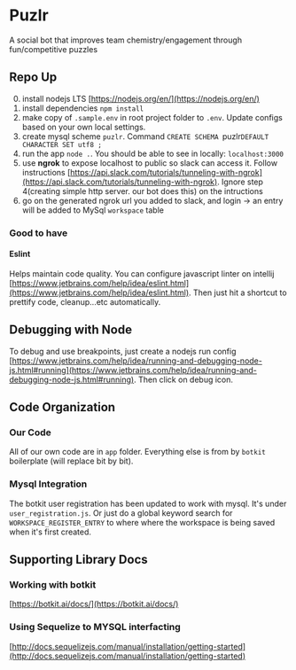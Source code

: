 # Puzlr

A social bot that improves team chemistry/engagement through fun/competitive puzzles

## Repo Up
0. install nodejs LTS [https://nodejs.org/en/](https://nodejs.org/en/)
0. install dependencies `npm install`
0. make copy of `.sample.env` in root project folder to `.env`. Update configs based on your own local settings.
0. create mysql scheme `puzlr`. Command `CREATE SCHEMA `puzlr` DEFAULT CHARACTER SET utf8 ;
` 
0. run the app `node .`. You should be able to see in locally: `localhost:3000`
0. use **ngrok** to expose localhost to public so slack can access it. 
Follow instructions [https://api.slack.com/tutorials/tunneling-with-ngrok](https://api.slack.com/tutorials/tunneling-with-ngrok). 
Ignore step 4(creating simple http server. our bot does this) on the intructions
0. go on the generated ngrok url you added to slack, and login -> an entry will be added to MySql `workspace` table

### Good to have
#### Eslint
Helps maintain code quality. You can configure javascript linter on intellij [https://www.jetbrains.com/help/idea/eslint.html](https://www.jetbrains.com/help/idea/eslint.html).
Then just hit a shortcut to prettify code, cleanup...etc automatically.

## Debugging with Node
To debug and use breakpoints, just create a nodejs run config [https://www.jetbrains.com/help/idea/running-and-debugging-node-js.html#running](https://www.jetbrains.com/help/idea/running-and-debugging-node-js.html#running).
Then click on debug icon.

## Code Organization

### Our Code
All of our own code are in `app` folder. Everything else is from by `botkit` boilerplate (will replace bit by bit).

### Mysql Integration
The botkit user registration has been updated to work with mysql.
It's under `user_registration.js`. Or just do a global keyword search for `WORKSPACE_REGISTER_ENTRY` to where where the 
workspace is being saved when it's first created. 

## Supporting Library Docs

### Working with botkit
[https://botkit.ai/docs/](https://botkit.ai/docs/)

### Using Sequelize to MYSQL interfacting
[http://docs.sequelizejs.com/manual/installation/getting-started](http://docs.sequelizejs.com/manual/installation/getting-started)
